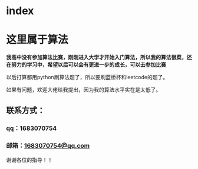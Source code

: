 # index


# 			这里属于算法

**我高中没有参加算法比赛，刚刚进入大学才开始入门算法，所以我的算法很菜，还在努力的学习中，希望以后可以会有更进一步的成长，可以去参加比赛**

以后打算都用python刷算法题了，所以要刷蓝桥杯和leetcode的题了。

如果有问题，欢迎大佬给我提出，因为我的算法水平实在是太低了。

## 联系方式：

### qq：1683070754

### 邮箱：1683070754@qq.com

谢谢各位的指导！！


